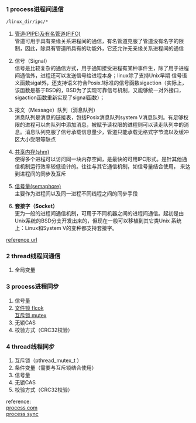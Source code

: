 ### 1 process进程间通信
```bash
/linux_dir/ipc/*
```
1. [管道\(PIPE\)及有名管道\(FIFO\)](/coding_process_thread/process_com_pipe_fifo)  
管道可用于具有亲缘关系进程间的通信，有名管道克服了管道没有名字的限制，因此，除具有管道所具有的功能外，它还允许无亲缘关系进程间的通信

2. 信号（Signal）  
信号是比较复杂的通信方式，用于通知接受进程有某种事件生，除了用于进程间通信外，进程还可以发送信号给进程本身；linux除了支持Unix早期 信号语义函数sigal外，还支持语义符合Posix.1标准的信号函数sigaction（实际上， 该函数是基于BSD的，BSD为了实现可靠信号机制，又能够统一对外接口，sigaction函数重新实现了signal函数）；
3. 报文（Message）队列（消息队列）  
消息队列是消息的链接表，包括Posix消息队列system V消息队列。有足够权限的进程可以向队列中添加消息，被赋予读权限的进程则可以读走队列中的消息。消息队列克服了信号承载信息量少，管道只能承载无格式字节流以及缓冲区大小受限等缺点
4. [共享内存\(shm\)](/coding_thread/process_com_shm)  
使得多个进程可以访问同一块内存空间，是最快的可用IPC形式。是针其他通信机制运行效率较低设计的。往往与其它通信机制，如信号量结合使用， 来达到进程间的同步及互斥
5. [信号量\(semaphore\)](/coding_thread/semaphore)  
主要作为进程间以及同一进程不同线程之间的同步手段
6. **套接字（Socket）**  
更为一般的进程间通信机制，可用于不同机器之间的进程间通信。起初是由Unix系统的BSD分支开发出来的，但现在一般可以移植到其它类Unix 系统上：Linux和System V的变种都支持套接字。  

[reference url](https://blog.csdn.net/wh_sjc/article/details/70283843)



### 2 thread线程间通信
1. 全局变量

### 3 process进程同步
1. 信号量
2. [文件锁 flcok](/coding_thread/process_sync_flock)  
   [互斥锁 mutex](/coding_thread/mutex_process_thread)
3. 无锁CAS
4. 校验方式（CRC32校验）


### 4 thread线程同步
1. 互斥锁（pthread_mutex_t ）
2. 条件变量（需要与互斥锁结合使用）
3. 信号量
4. 无锁CAS
5. 校验方式（CRC32校验）

reference:  
[process com](https://www.cnblogs.com/melons/p/5791796.html)  
[process sync](https://blog.csdn.net/qq_35396127/article/details/78942245)  
